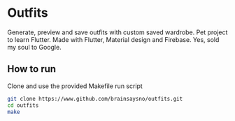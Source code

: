 # Outfits

Generate, preview and save outfits with custom saved wardrobe.
Pet project to learn Flutter. Made with Flutter, Material design and Firebase. Yes, sold my soul to Google.

## How to run

Clone and use the provided Makefile run script

```bash
git clone https://www.github.com/brainsaysno/outfits.git
cd outfits
make
```

